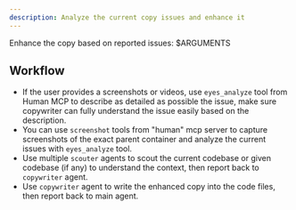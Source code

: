```yaml
---
description: Analyze the current copy issues and enhance it
---
```


Enhance the copy based on reported issues:
<issues>$ARGUMENTS</issues>

## Workflow

- If the user provides a screenshots or videos, use `eyes_analyze` tool from Human MCP to describe as detailed as possible the issue, make sure copywriter can fully understand the issue easily based on the description.
- You can use `screenshot` tools from "human" mcp server to capture screenshots of the exact parent container and analyze the current issues with `eyes_analyze` tool.
- Use multiple `scouter` agents to scout the current codebase or given codebase (if any) to understand the context, then report back to `copywriter` agent.
- Use `copywriter` agent to write the enhanced copy into the code files, then report back to main agent.